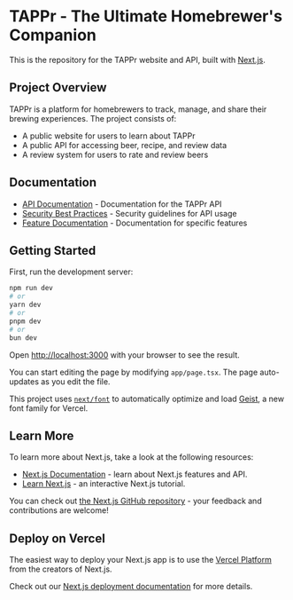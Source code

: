 # TAPPr - The Ultimate Homebrewer's Companion

This is the repository for the TAPPr website and API, built with [Next.js](https://nextjs.org).

## Project Overview

TAPPr is a platform for homebrewers to track, manage, and share their brewing experiences. The project consists of:

- A public website for users to learn about TAPPr
- A public API for accessing beer, recipe, and review data
- A review system for users to rate and review beers

## Documentation

- [API Documentation](./docs/api/README.md) - Documentation for the TAPPr API
- [Security Best Practices](./docs/security/api-key-security.md) - Security guidelines for API usage
- [Feature Documentation](./docs/features/) - Documentation for specific features

## Getting Started

First, run the development server:

```bash
npm run dev
# or
yarn dev
# or
pnpm dev
# or
bun dev
```

Open [http://localhost:3000](http://localhost:3000) with your browser to see the result.

You can start editing the page by modifying `app/page.tsx`. The page auto-updates as you edit the file.

This project uses [`next/font`](https://nextjs.org/docs/app/building-your-application/optimizing/fonts) to automatically optimize and load [Geist](https://vercel.com/font), a new font family for Vercel.

## Learn More

To learn more about Next.js, take a look at the following resources:

- [Next.js Documentation](https://nextjs.org/docs) - learn about Next.js features and API.
- [Learn Next.js](https://nextjs.org/learn) - an interactive Next.js tutorial.

You can check out [the Next.js GitHub repository](https://github.com/vercel/next.js) - your feedback and contributions are welcome!

## Deploy on Vercel

The easiest way to deploy your Next.js app is to use the [Vercel Platform](https://vercel.com/new?utm_medium=default-template&filter=next.js&utm_source=create-next-app&utm_campaign=create-next-app-readme) from the creators of Next.js.

Check out our [Next.js deployment documentation](https://nextjs.org/docs/app/building-your-application/deploying) for more details.
